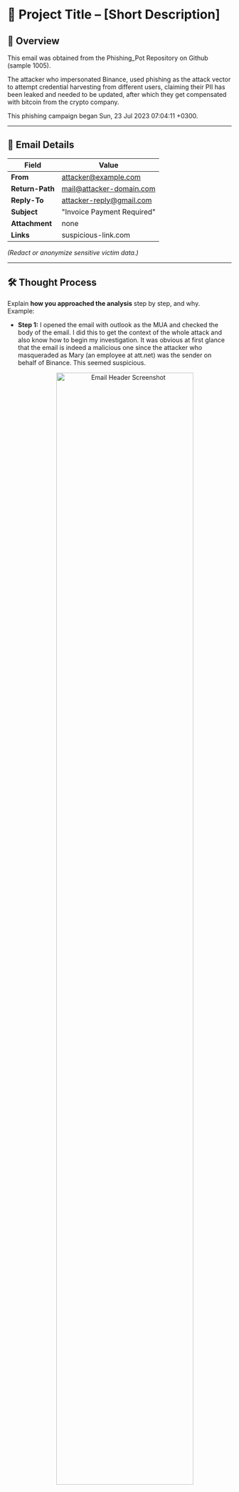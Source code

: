 # 📧 Project Title – [Short Description]

## 📌 Overview
This email was obtained from the Phishing_Pot Repository on Github (sample 1005).

The attacker who impersonated Binance, used phishing as the attack vector to attempt credential harvesting from different users, claiming their PII has been leaked and needed to be updated, after which they get compensated with bitcoin from the crypto company.

This phishing campaign began Sun, 23 Jul 2023 07:04:11 +0300.



---

## 📨 Email Details
| Field           | Value |
|----------------|-------|
| **From**       | attacker@example.com |
| **Return-Path**| mail@attacker-domain.com |
| **Reply-To**   | attacker-reply@gmail.com |
| **Subject**    | "Invoice Payment Required" |
| **Attachment** | none |
| **Links**      | suspicious-link.com |

*(Redact or anonymize sensitive victim data.)*

---

## 🛠️ Thought Process
Explain **how you approached the analysis** step by step, and why.  
Example:
- **Step 1:** I opened the email with outlook as the MUA and checked the body of the email. I did this to get the context of the whole attack and also know how to begin my investigation. It was obvious at first glance that the email is indeed a malicious one since the attacker who masqueraded as Mary (an employee at att.net)  was the sender on behalf of Binance. This seemed suspicious.
  <p align="center">
  <img src="./Images/Phishing sample 1.jpg" alt="Email Header Screenshot" width="80%">
  </p>
  
    There was also a sense of urgency to get the users to Update their leaked PII and get compensated with bitcoin when done. Urgency is one of the social engineering techniques used by threat actors.
  
<p align="center">
  <img src="./Images/Phishing sample 2.jpg" alt="Email Header Screenshot" width="80%">
</p>

  I also checked for attachments but found  none, only to notice the entire image was embedded as the link to the malicious     domain when hovered over. This also seemed like a red flag as unsuspecting users could easily fall for this trick thinking it  was a normal image.

  
- **Step 2:** I then proceeded to obtain the raw email and trace the origin of the email and the routes taken before it got to the recepient.
  
   <p align="center">
  <img src="./Images/Phishing sample 3.jpg" alt="Email Header Screenshot" width="80%">
  </p>
  The email shown to have originated from a city in Russia while the server involved in this phsihing campaign was from USA.
    <p align="center">
  <img src="./Images/Phishing sample 18.jpg" alt="Email Header Screenshot" width="80%">
  </p>
  <p align="center">
  <img src="./Images/Phishing sample 6.jpg" alt="Email Header Screenshot" width="80%">
  </p>
   <p align="center">
  <img src="./Images/Phishing sample 20.jpg" alt="Email Header Screenshot" width="80%">
  </p>
  I decided to check both IPs on VirusTotal and shockingly both came out as clean. 
   </p>
   <p align="center">
  <img src="./Images/Phishing sample 21.jpg" alt="Email Header Screenshot" width="80%">
  </p>
   </p>
   <p align="center">
  <img src="./Images/Phishing sample 22.jpg" alt="Email Header Screenshot" width="80%">
  </p>
- **Step 3:** Investigated links and decoded any base64 data to reveal the redirect path.
- **Step 4:** Opened URL in a safe sandbox and captured network traffic for IOC extraction.
- **Step 5:** Documented findings and compared with known phishing techniques.

You can also embed small screenshots inline with explanations.

---

## 🔎 Analysis Process (Technical Findings)
Present your actual findings here:
- Show screenshots of headers, decoded URLs, phishing landing page.
- Explain what you observed in each step.

<p align="center">
  <img src="./Images/Phishing sample 1.jpg" alt="Email Header Screenshot" width="80%">
</p>

---

## 🧩 Indicators of Compromise (IOCs)
| Type     | IOC |
|---------|-----|
| URL     | http://phishy-link.com/login |
| IP      | 123.45.67.89 |
| Domain  | phishy-link.com |
| Hash    | `e99a18c428cb38d5f260853678922e03` |

---

## 🛡️ Mitigation & Recommendations
- Block the sender domain and IP at the email gateway.
- Add the malicious URL to the web proxy blocklist.
- Educate users about invoice-themed phishing campaigns.

---

## 📚 Lessons Learned
Reflect on what you gained from this analysis:
- What worked well?
- What challenges you faced?
- What skills you improved (header analysis, URL decoding, IOC reporting)?
